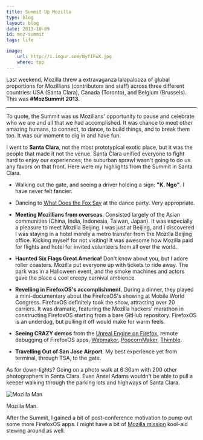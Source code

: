 ```yaml
---
title: Summit Up Mozilla
type: blog
layout: blog
date: 2013-10-09
id: moz-summit
tags: life

image:
    url: http://i.imgur.com/NyfIFwX.jpg
    where: top
---
```


Last weekend, Mozilla threw a extravaganza lalapalooza of global proportions
for Mozillians (contributors and staff) across three different countries: USA
(Santa Clara), Canada (Toronto), and Belgium (Brussels). This was **#MozSummit
2013.**

---

To quote, the Summit was us Mozillans' opportunity to pause and celebrate who
we are and all that we had accomplished. It was chance to meet other amazing
humans, to connect, to dance, to build things, and to break them too. It was
our moment to dig in and have fun.

I went to **Santa Clara**, not the most prototypical exotic place, but it was
the people that made it not the venue. Santa Clara unified everyone to fight
hard to enjoy our experiences; the suburban sprawl wasn't going to do us any
favors on that front. Here were my highlights from the Summit in Santa Clara.

- Walking out the gate, and seeing a driver holding a sign: **"K. Ngo"**. I
have never felt fancier.

- Dancing to [What Does the Fox Say](http://www.youtube.com/watch?v=jofNR_WkoCE)
at the dance party. Very appropriate.

- **Meeting Mozillians from overseas**. Consisted largely of the
Asian communities (China, India, Indonesia, Taiwan, Japan). It was especially a
pleasure to meet Mozilla Beijing. I was just at Beijing, and I discovered I was
staying in a hotel merely a metro transfer from the Mozilla Beijing office.
Kicking myself for not visiting! It was awesome how Mozilla paid for flights
and hotel for invited volunteers from all over the world.

- **Haunted Six Flags Great America!** Don't know about you, but I adore roller
coasters. Mozilla put everyone up with tickets to ride away. The park was
in a Halloween event, and the smoke machines and actors gave the place a cool
creepy carnival ambience.

- **Revelling in FirefoxOS's accomplishment**. During a dinner, they played
a mini-documentary about the FirefoxOS's showing at Mobile World Congress.
FirefoxOS definitely took the show, attracting over 20 carriers. It was
dramatic, featuring the Mozilla hackers' marathon in constructing FirefoxOS
starting from a bare GitHub repository. FirefoxOS is an underdog, but pulling
it off would make for warm feels.

- **Seeing CRAZY demos** from the [Unreal Engine on
  Firefox](http://www.unrealengine.com/html5/), remote debugging of FirefoxOS
apps, [Webmaker](http://webmaker.org),
[PopcornMaker](http://popcorn.webmaker.org),
[Thimble](http://thimble.webmaker.org).

- **Travelling Out of San Jose Airport**. My best experience yet from terminal,
through TSA, to the gate.

As for down-lights? Going on a photo walk at 6:30am with 200 other
photographers in Santa Clara. Even Ansel Adams wouldn't be able to pull a
keeper walking through the parking lots and highways of Santa Clara.

 ![Mozilla Man](http://i.imgur.com/RWnAn2o.jpg)
<div class="page-caption"><span>
Mozilla Man.
</span></div>

After the Summit, I gained a bit of post-conference motivation to
pump out some more FirefoxOS apps. I might have a bit of [Mozilla
mission](http://www.mozilla.org/en-US/mission/) kool-aid stewing
around as well.
